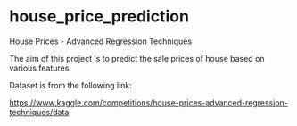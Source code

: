 # house_price_prediction

House Prices - Advanced Regression Techniques

The aim of this project is to predict the sale prices of house based on various features.

Dataset is from the following link:

https://www.kaggle.com/competitions/house-prices-advanced-regression-techniques/data
